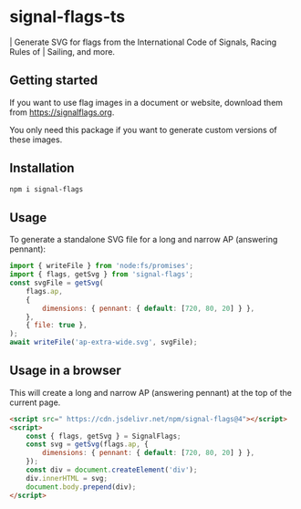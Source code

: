 # signal-flags-ts

| Generate SVG for flags from the International Code of Signals, Racing Rules of
| Sailing, and more.

## Getting started

If you want to use flag images in a document or website, download them from
https://signalflags.org.

You only need this package if you want to generate custom versions of these
images.

## Installation

```sh
npm i signal-flags
```

## Usage

To generate a standalone SVG file for a long and narrow AP (answering pennant):

```js
import { writeFile } from 'node:fs/promises';
import { flags, getSvg } from 'signal-flags';
const svgFile = getSvg(
	flags.ap,
	{
		dimensions: { pennant: { default: [720, 80, 20] } },
	},
	{ file: true },
);
await writeFile('ap-extra-wide.svg', svgFile);
```

## Usage in a browser

This will create a long and narrow AP (answering pennant) at the top of the
current page.

```html
<script src=" https://cdn.jsdelivr.net/npm/signal-flags@4"></script>
<script>
	const { flags, getSvg } = SignalFlags;
	const svg = getSvg(flags.ap, {
		dimensions: { pennant: { default: [720, 80, 20] } },
	});
	const div = document.createElement('div');
	div.innerHTML = svg;
	document.body.prepend(div);
</script>
```
